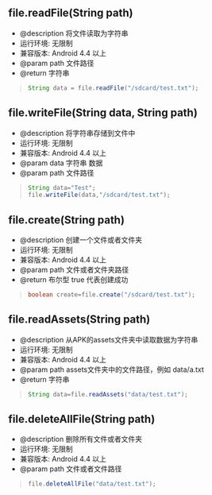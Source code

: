 
## file.readFile(String path)
* @description 将文件读取为字符串
* 运行环境: 无限制
* 兼容版本: Android 4.4 以上
* @param path 文件路径
* @return 字符串

> ```java
> String data = file.readFile("/sdcard/test.txt");
> ```


## file.writeFile(String data, String path)
* @description 将字符串存储到文件中
* 运行环境: 无限制
* 兼容版本: Android 4.4 以上
* @param data 字符串 数据
* @param path 文件路径

> ```java
> String data="Test";
> file.writeFile(data,"/sdcard/test.txt");
> ```


## file.create(String path)
* @description 创建一个文件或者文件夹
* 运行环境: 无限制
* 兼容版本: Android 4.4 以上
* @param path 文件或者文件夹路径
* @return 布尔型 true 代表创建成功

> ```java
> boolean create=file.create("/sdcard/test.txt");
> ```        

## file.readAssets(String path)
* @description 从APK的assets文件夹中读取数据为字符串
* 运行环境: 无限制
* 兼容版本: Android 4.4 以上
* @param path assets文件夹中的文件路径，例如 data/a.txt
* @return 字符串

> ```java
> String data=file.readAssets("data/test.txt");
> ```


## file.deleteAllFile(String path)
* @description 删除所有文件或者文件夹
* 运行环境: 无限制
* 兼容版本: Android 4.4 以上
* @param path 文件或者文件路径

> ```java
> file.deleteAllFile("data/test.txt");
> ```
